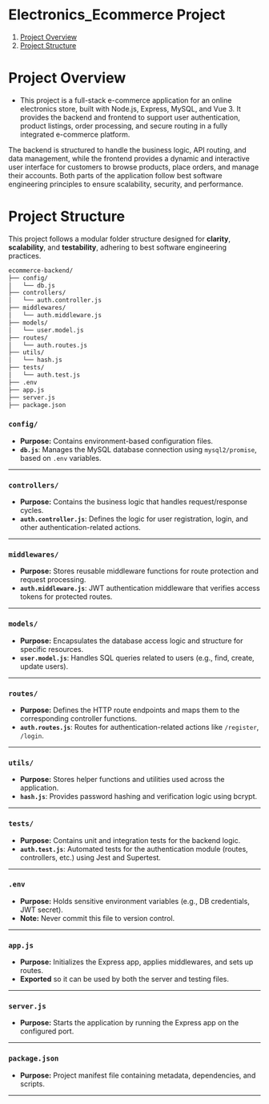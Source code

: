 # Electronics_Ecommerce Project

1. [Project Overview](#Project-overview)
2. [Project Structure](#Project-structure)




# Project Overview
- This project is a full-stack e-commerce application for an online electronics store, built with Node.js, Express, MySQL, and Vue 3. It provides the backend and frontend to support user authentication, product listings, order processing, and secure routing in a fully integrated e-commerce platform.

The backend is structured to handle the business logic, API routing, and data management, while the frontend provides a dynamic and interactive user interface for customers to browse products, place orders, and manage their accounts. Both parts of the application follow best software engineering principles to ensure scalability, security, and performance.

# Project Structure
This project follows a modular folder structure designed for **clarity**, **scalability**, and **testability**, adhering to best software engineering practices.

```bash
ecommerce-backend/
├── config/
│   └── db.js
├── controllers/
│   └── auth.controller.js
├── middlewares/
│   └── auth.middleware.js
├── models/
│   └── user.model.js
├── routes/
│   └── auth.routes.js
├── utils/
│   └── hash.js
├── tests/
│   └── auth.test.js
├── .env
├── app.js
├── server.js
├── package.json
```

### `config/`

* **Purpose:** Contains environment-based configuration files.
* **`db.js`**: Manages the MySQL database connection using `mysql2/promise`, based on `.env` variables.

---

### `controllers/`

* **Purpose:** Contains the business logic that handles request/response cycles.
* **`auth.controller.js`**: Defines the logic for user registration, login, and other authentication-related actions.

---

### `middlewares/`

* **Purpose:** Stores reusable middleware functions for route protection and request processing.
* **`auth.middleware.js`**: JWT authentication middleware that verifies access tokens for protected routes.

---

### `models/`

* **Purpose:** Encapsulates the database access logic and structure for specific resources.
* **`user.model.js`**: Handles SQL queries related to users (e.g., find, create, update users).

---

### `routes/`

* **Purpose:** Defines the HTTP route endpoints and maps them to the corresponding controller functions.
* **`auth.routes.js`**: Routes for authentication-related actions like `/register`, `/login`.

---

### `utils/`

* **Purpose:** Stores helper functions and utilities used across the application.
* **`hash.js`**: Provides password hashing and verification logic using bcrypt.

---

### `tests/`

* **Purpose:** Contains unit and integration tests for the backend logic.
* **`auth.test.js`**: Automated tests for the authentication module (routes, controllers, etc.) using Jest and Supertest.

---

### `.env`

* **Purpose:** Holds sensitive environment variables (e.g., DB credentials, JWT secret).
* **Note:** Never commit this file to version control.

---

### `app.js`

* **Purpose:** Initializes the Express app, applies middlewares, and sets up routes.
* **Exported** so it can be used by both the server and testing files.

---

### `server.js`

* **Purpose:** Starts the application by running the Express app on the configured port.

---

### `package.json`

* **Purpose:** Project manifest file containing metadata, dependencies, and scripts.

---
